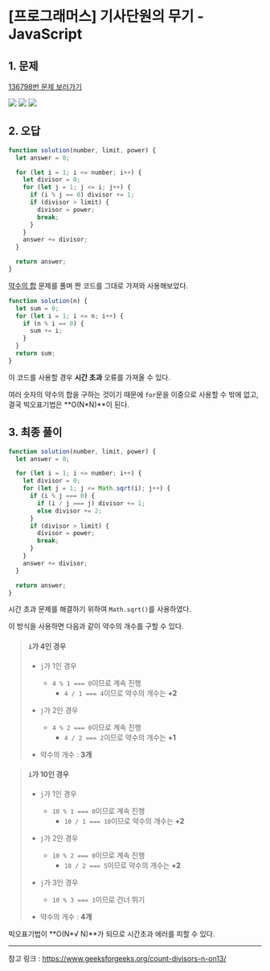 # [프로그래머스] 기사단원의 무기 - JavaScript

## 1. 문제

[136798번 문제 보러가기](https://school.programmers.co.kr/learn/courses/30/lessons/136798)

![](https://velog.velcdn.com/images/yeonsubaek/post/63af0440-7556-4409-80e1-d01672b1b67b/image.png)
![](https://velog.velcdn.com/images/yeonsubaek/post/1ba569b4-c9d8-417a-a090-63e3b4245a42/image.png)
![](https://velog.velcdn.com/images/yeonsubaek/post/fa1029d6-188a-417d-a7bc-4c9d825559ac/image.png)

## 2. 오답

```js
function solution(number, limit, power) {
  let answer = 0;

  for (let i = 1; i <= number; i++) {
    let divisor = 0;
    for (let j = 1; j <= i; j++) {
      if (i % j == 0) divisor += 1;
      if (divisor > limit) {
        divisor = power;
        break;
      }
    }
    answer += divisor;
  }

  return answer;
}
```

[약수의 합](https://school.programmers.co.kr/learn/courses/30/lessons/12928) 문제를 풀며 짠 코드를 그대로 가져와 사용해보았다.

```js
function solution(n) {
  let sum = 0;
  for (let i = 1; i <= n; i++) {
    if (n % i == 0) {
      sum += i;
    }
  }
  return sum;
}
```

이 코드를 사용할 경우 **시간 초과** 오류를 가져올 수 있다.

여러 숫자의 약수의 합을 구하는 것이기 때문에 `for`문을 이중으로 사용할 수 밖에 없고, 결국 빅오표기법은 **O(N\*N)**이 된다.

## 3. 최종 풀이

```js
function solution(number, limit, power) {
  let answer = 0;

  for (let i = 1; i <= number; i++) {
    let divisor = 0;
    for (let j = 1; j <= Math.sqrt(i); j++) {
      if (i % j === 0) {
        if (i / j === j) divisor += 1;
        else divisor += 2;
      }
      if (divisor > limit) {
        divisor = power;
        break;
      }
    }
    answer += divisor;
  }

  return answer;
}
```

시간 초과 문제를 해결하기 위하여 `Math.sqrt()`를 사용하였다.

이 방식을 사용하면 다음과 같이 약수의 개수를 구할 수 있다.

> #### `i`가 4인 경우
>
> - `j`가 1인 경우
>   - `4 % 1 === 0`이므로 계속 진행
>     - `4 / 1 === 4`이므로 약수의 개수는 **+2**
> - `j`가 2인 경우
>
>   - `4 % 2 === 0`이므로 계속 진행
>     - `4 / 2 === 2`이므로 약수의 개수는 **+1**
>
> - 약수의 개수 : **3개**

> #### `i`가 10인 경우
>
> - `j`가 1인 경우
>   - `10 % 1 === 0`이므로 계속 진행
>     - `10 / 1 === 10`이므로 약수의 개수는 **+2**
> - `j`가 2인 경우
>   - `10 % 2 === 0`이므로 계속 진행
>     - `10 / 2 === 5`이므로 약수의 개수는 **+2**
> - `j`가 3인 경우
>
>   - `10 % 3 === 1`이므로 건너 뛰기
>
> - 약수의 개수 : **4개**

빅오표기법이 **O(N\*√ N)**가 되므로 시간초과 에러를 피할 수 있다.

---

참고 링크 : https://www.geeksforgeeks.org/count-divisors-n-on13/
